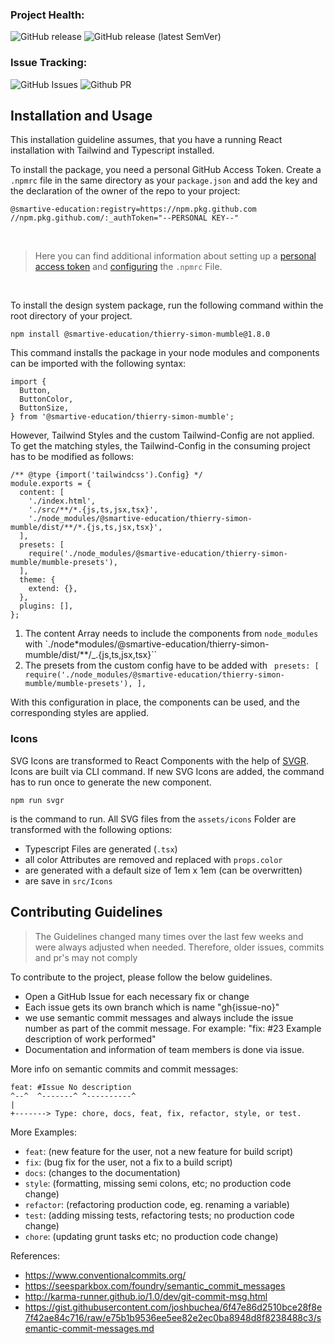### Project Health:

![GitHub release](https://img.shields.io/github/actions/workflow/status/smartive-education/design-system-component-library-thierry-und-simon/release.yml?label=Release%20Component%20Library)
![GitHub release (latest SemVer)](https://img.shields.io/github/actions/workflow/status/smartive-education/design-system-component-library-thierry-und-simon/storybook.yml?label=Deploy%20Storybook)

### Issue Tracking:

![GitHub Issues](https://img.shields.io/github/issues/smartive-education/design-system-component-library-thierry-und-simon)
![Github PR](https://img.shields.io/github/issues-pr/smartive-education/design-system-component-library-thierry-und-simon)

## Installation and Usage

This installation guideline assumes, that you have a running React installation with Tailwind and Typescript installed.

To install the package, you need a personal GitHub Access Token. Create a `.npmrc` file in the same directory as your `package.json` and add the key and the declaration of the owner of the repo to your project:

```
@smartive-education:registry=https://npm.pkg.github.com
//npm.pkg.github.com/:_authToken="--PERSONAL KEY--"
```

</br>

> Here you can find additional information about setting up a [personal access token](https://docs.github.com/en/packages/working-with-a-github-packages-registry/working-with-the-npm-registry) and [configuring](https://docs.github.com/en/packages/working-with-a-github-packages-registry/working-with-the-npm-registry) the `.npmrc` File.

</br>

To install the design system package, run the following command within the root directory of your project.

```
npm install @smartive-education/thierry-simon-mumble@1.8.0
```

This command installs the package in your node modules and components can be imported with the following syntax:

```
import {
  Button,
  ButtonColor,
  ButtonSize,
} from '@smartive-education/thierry-simon-mumble';
```

However, Tailwind Styles and the custom Tailwind-Config are not applied. To get the matching styles, the Tailwind-Config in the consuming project has to be modified as follows:

```
/** @type {import('tailwindcss').Config} */
module.exports = {
  content: [
    './index.html',
    './src/**/*.{js,ts,jsx,tsx}',
    './node_modules/@smartive-education/thierry-simon-mumble/dist/**/*.{js,ts,jsx,tsx}',
  ],
  presets: [
    require('./node_modules/@smartive-education/thierry-simon-mumble/mumble-presets'),
  ],
  theme: {
    extend: {},
  },
  plugins: [],
};

```

1. The content Array needs to include the components from `node_modules` with `./node\*modules/@smartive-education/thierry-simon-mumble/dist/\*\*/\_.{js,ts,jsx,tsx}``
2. The presets from the custom config have to be added with ` presets: [ require('./node_modules/@smartive-education/thierry-simon-mumble/mumble-presets'), ],`

With this configuration in place, the components can be used, and the corresponding styles are applied.

### Icons

SVG Icons are transformed to React Components with the help of [SVGR](https://react-svgr.com/docs/getting-started/). Icons are built via CLI command. If new SVG Icons are added, the command has to run once to generate the new component.

```
npm run svgr
```

is the command to run. All SVG files from the `assets/icons` Folder are transformed with the following options:

- Typescript Files are generated (`.tsx`)
- all color Attributes are removed and replaced with `props.color`
- are generated with a default size of 1em x 1em (can be overwritten)
- are save in `src/Icons`

## Contributing Guidelines

> The Guidelines changed many times over the last few weeks and were always adjusted when needed. Therefore, older issues, commits and pr's may not comply

To contribute to the project, please follow the below guidelines.

- Open a GitHub Issue for each necessary fix or change
- Each issue gets its own branch which is name "gh{issue-no}"
- we use semantic commit messages and always include the issue number as part of the commit message. For example: "fix: #23 Example description of work performed"
- Documentation and information of team members is done via issue.

More info on semantic commits and commit messages:

```
feat: #Issue No description
^--^  ^-------^ ^----------^
|
+-------> Type: chore, docs, feat, fix, refactor, style, or test.
```

More Examples:

- `feat`: (new feature for the user, not a new feature for build script)
- `fix`: (bug fix for the user, not a fix to a build script)
- `docs`: (changes to the documentation)
- `style`: (formatting, missing semi colons, etc; no production code change)
- `refactor`: (refactoring production code, eg. renaming a variable)
- `test`: (adding missing tests, refactoring tests; no production code change)
- `chore`: (updating grunt tasks etc; no production code change)

References:

- https://www.conventionalcommits.org/
- https://seesparkbox.com/foundry/semantic_commit_messages
- http://karma-runner.github.io/1.0/dev/git-commit-msg.html
- https://gist.githubusercontent.com/joshbuchea/6f47e86d2510bce28f8e7f42ae84c716/raw/e75b1b9536ee5ee82e2ec0ba8948d8f8238488c3/semantic-commit-messages.md
